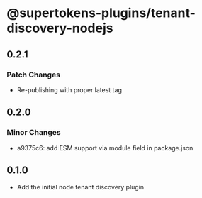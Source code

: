 # @supertokens-plugins/tenant-discovery-nodejs

## 0.2.1

### Patch Changes

- Re-publishing with proper latest tag

## 0.2.0

### Minor Changes

- a9375c6: add ESM support via module field in package.json

## 0.1.0

- Add the initial node tenant discovery plugin
